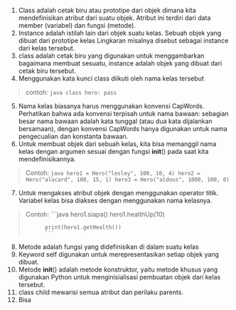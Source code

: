 1. Class adalah cetak biru atau prototipe dari objek dimana kita mendefinisikan atribut dari suatu objek. Atribut ini terdiri dari data member (variabel) dan fungsi (metode).
2. Instance adalah istilah lain dari objek suatu kelas. Sebuah objek yang dibuat dari prototipe kelas Lingkaran misalnya disebut sebagai instance dari kelas tersebut.
3. class adalah cetak biru yang digunakan untuk menggambarkan bagaimana membuat sesuatu, instance adalah objek yang dibuat dari cetak biru tersebut.
4. Menggunakan kata kunci class diikuti oleh nama kelas tersebut
> contoh:   ```java
>           class hero:
>               pass
>           ```
5. Nama kelas biasanya harus menggunakan konvensi CapWords. Perhatikan bahwa ada konvensi terpisah untuk nama bawaan: sebagian besar nama bawaan adalah kata tunggal (atau dua kata dijalankan bersamaan), dengan konvensi CapWords hanya digunakan untuk nama pengecualian dan konstanta bawaan.
6. Untuk membuat objek dari sebuah kelas, kita bisa memanggil nama kelas dengan argumen sesuai dengan fungsi __init__() pada saat kita mendefinisikannya.
> Contoh:   ```java
>           hero1 = Hero("lesley", 100, 10, 4)
>           hero2 = Hero("alucard", 100, 15, 1)
>           hero3 = Hero("aldous", 1000, 100, 0)
>           ```
7. Untuk mengakses atribut objek dengan menggunakan operator titik. Variabel kelas bisa diakses dengan menggunakan nama kelasnya.
> Contoh:   ```java
>           hero1.siapa()
>           hero1.healthUp(10)
> 
>           print(hero1.getHealth())
>           ```
8. Metode adalah fungsi yang didefinisikan di dalam suatu kelas
9. Keyword self digunakan untuk merepresentasikan setiap objek yang dibuat.
10. Metode __init__() adalah metode konstruktor, yaitu metode khusus yang digunakan Python untuk menginisialisasi pembuatan objek dari kelas tersebut.
11. class child mewarisi semua atribut dan perilaku parents.
12. Bisa